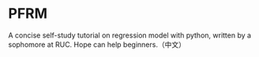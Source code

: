 # PFRM
A concise self-study tutorial on regression model with python, written by a sophomore at RUC. Hope can help beginners.（中文）
